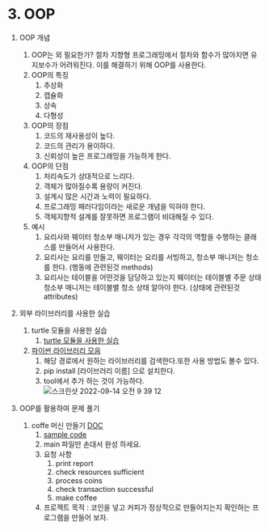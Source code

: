 # 3. OOP

1. OOP 개념
   1. OOP는 외 필요한가?  절차 지향형 프로그래밍에서 절차와 함수가 많아지면 유지보수가 어려워진다. 이를 해결하기 위해 OOP를 사용한다.
   2. OOP의 특징
      1. 추상화
      2. 캡슐화
      3. 상속
      4. 다형성
   3. OOP의 장점
        1. 코드의 재사용성이 높다.
        2. 코드의 관리가 용이하다.
        3. 신뢰성이 높은 프로그래밍을 가능하게 한다.
   4. OOP의 단점
        1. 처리속도가 상대적으로 느리다.
        2. 객체가 많아질수록 용량이 커진다.
        3. 설계시 많은 시간과 노력이 필요하다.
        4. 프로그래밍 패러다임이라는 새로운 개념을 익혀야 한다.
        5. 객체지향적 설계를 잘못하면 프로그램이 비대해질 수 있다.
   5. 예시
      1. 요리사와 웨이터 청소부 매니저가 있는 경우 각각의 역할을 수행하는 클래스를 만들어서 사용한다. 
      2. 요리사는 요리를 만들고, 웨이터는 요리를 서빙하고, 청소부 매니저는 청소를 한다. (행동에 관련된것 methods)
      3. 요리사는 테이블을 어떤것을 담당하고 있는지 웨이터는 테이블별 주문 상태 청소부 매니저는 테이블별 청소 상태 알아야 한다. (상태에 관련된것 attributes)

2. 외부 라이브러리를 사용한 실습
   1. turtle 모듈을 사용한 실습
      1. [turtle 모듈을 사용한 실습](https://docs.python.org/3/library/turtle.html)
   2. [파이썬 라이브러리 모음](https://pypi.org/)
      1. 해당 경로에서 원하는 라이브러리를 검색한다.또한 사용 방법도 볼수 있다.
      2. pip install [라이브러리 이름] 으로 설치한다.
      3. tool에서 추가 하는 것이 가능하다.
    ![스크린샷 2022-09-14 오전 9 39 12](https://user-images.githubusercontent.com/98309975/190033600-dfe96328-d45c-4d2c-8348-20a9ffb350b6.png)
3. OOP를 활용하여 문제 풀기
   1. coffe 머신 만들기 [DOC](https://docs.google.com/document/d/e/2PACX-1vTragRHILyj76AvVgpWeOlEaLBXoxPM_43SdEyffIKtOgarj42SoSAsK6LwLAdHQs2qFLGthRZds6ok/pub)
      1. [sample code](https://replit.com/@appbrewery/oop-coffee-machine-start)
      2. main 파일만 손대서 완성 하세요.
      3. 요청 사항
         1. print report
         2. check resources sufficient
         3. process coins
         4. check transaction successful
         5. make coffee
      4. 프로젝트 목적 : 코인을 넣고 커피가 정상적으로 만들어지는지 확인하는 프로그램을 만들어 보자.